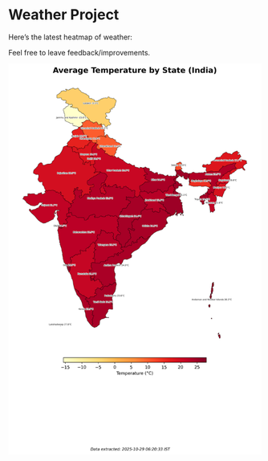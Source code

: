 # Weather Project

Here’s the latest heatmap of weather:

Feel free to leave feedback/improvements.

![India Heatmap](docs/assets/india_heatmap.png?v=0164DB)
